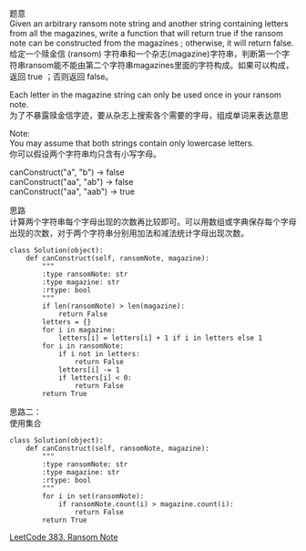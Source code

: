 题意  
Given an arbitrary ransom note string and another string containing letters from all the magazines, write a function that will return true if the ransom note can be constructed from the magazines ; otherwise, it will return false.  
给定一个赎金信 (ransom) 字符串和一个杂志(magazine)字符串，判断第一个字符串ransom能不能由第二个字符串magazines里面的字符构成。如果可以构成，返回 true ；否则返回 false。

Each letter in the magazine string can only be used once in your ransom note.  
为了不暴露赎金信字迹，要从杂志上搜索各个需要的字母，组成单词来表达意思

Note:  
You may assume that both strings contain only lowercase letters.  
你可以假设两个字符串均只含有小写字母。

canConstruct("a", "b") -> false  
canConstruct("aa", "ab") -> false  
canConstruct("aa", "aab") -> true  

思路  
计算两个字符串每个字母出现的次数再比较即可。可以用数组或字典保存每个字母出现的次数，对于两个字符串分别用加法和减法统计字母出现次数。
```
class Solution(object):
    def canConstruct(self, ransomNote, magazine):
        """
        :type ransomNote: str
        :type magazine: str
        :rtype: bool
        """
        if len(ransomNote) > len(magazine):
            return False
        letters = {}
        for i in magazine:
            letters[i] = letters[i] + 1 if i in letters else 1
        for i in ransomNote:
            if i not in letters:
                return False
            letters[i] -= 1
            if letters[i] < 0:
                return False
        return True
```
思路二：  
使用集合
```
class Solution(object):
    def canConstruct(self, ransomNote, magazine):
        """
        :type ransomNote: str
        :type magazine: str
        :rtype: bool
        """
        for i in set(ransomNote):
            if ransomNote.count(i) > magazine.count(i):
                return False
        return True
```

[LeetCode 383. Ransom Note](https://leetcode.com/problems/ransom-note/description/)
